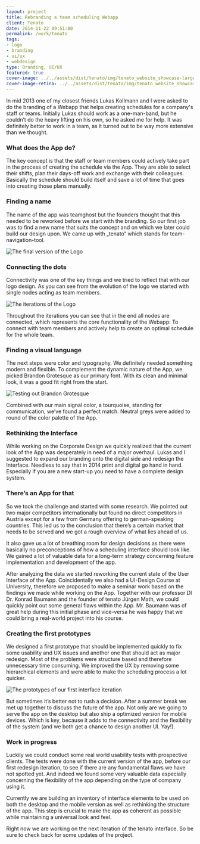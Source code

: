 ```yaml
---
layout: project
title: Rebranding a team scheduling Webapp
client: Tenato
date: 2014-11-22 09:51:00
permalink: /work/tenato
tags: 
- logo
- branding
- ui/ux
- webdesign
type: Branding, UI/UX
featured: true
cover-image: ../../assets/dist/tenato/img/tenato_website_showcase-large.jpg
cover-image-retina: ../../assets/dist/tenato/img/tenato_website_showcase-large_x2.jpg
---
```


In mid 2013 one of my closest friends Lukas Kollmann and I were asked to do the branding of a Webapp that helps creating schedules for a company&apos;s staff or teams. Initially Lukas should work as a one-man-band, but he couldn&#x2019;t do the heavy lifting on his own, so he asked me for help. It was definitely better to work in a team, as it turned out to be way more extensive than we thought.

### What does the App do?

The key concept is that the staff or team members could actively take part in the process of creating the schedule via the App. They are able to select their shifts, plan their days-off work and exchange with their colleagues. Basically the schedule should build itself and save a lot of time that goes into creating those plans manually.

### Finding a name

The name of the app was teamghost but the founders thought that this needed to be reworked before we start with the branding. So our first job was to find a new name that suits the concept and on which we later could build our design upon. We came up with &#x201E;tenato&#x201C; which stands for team-navigation-tool.

<img src="../../assets/dist/tenato/img/tenato_logo_final.png" alt="The final version of the Logo" class="post-img" srcset="../../assets/dist/tenato/img/tenato_logo_final-small.png 250w, ../../assets/dist/tenato/img/tenato_logo_final-medium.png 500w, ../../assets/dist/tenato/img/tenato_logo_final-large.png 700w" sizes="(min-width: 31.25em) 66vw, (min-width: 56.25em) 50vw, 100vw">

### Connecting the dots

Connectivity was one of the key things and we tried to reflect that with our logo design. As you can see from the evolution of the logo we started with single nodes acting as team members.

<img src="../../assets/dist/tenato/img/tenato_logo_evolution.png" alt="The iterations of the Logo" class="post-img" srcset="../../assets/dist/tenato/img/tenato_logo_evolution-small.png 250w, ../../assets/dist/tenato/img/tenato_logo_evolution-medium.png 500w, ../../assets/dist/tenato/img/tenato_logo_evolution-large.png 700w" sizes="(min-width: 31.25em) 66vw, (min-width: 56.25em) 50vw, 100vw">

Throughout the iterations you can see that in the end all nodes are connected, which represents the core functionality of the Webapp: To connect with team members and actively help to create an optimal schedule for the whole team.

### Finding a visual language

The next steps were color and typography. We definitely needed something modern and flexible. To complement the dynamic nature of the App, we picked Brandon Grotesque as our primary font. With its clean and minimal look, it was a good fit right from the start.

<img src="../../assets/dist/tenato/img/tenato_type_tests.png" alt="Testing out Brandon Grotesque" class="post-img" srcset="../../assets/dist/tenato/img/tenato_type_tests-small.png 250w, ../../assets/dist/tenato/img/tenato_type_tests-medium.png 500w, ../../assets/dist/tenato/img/tenato_type_tests-large.png 700w" sizes="(min-width: 31.25em) 66vw, (min-width: 56.25em) 50vw, 100vw">

Combined with our main signal color, a tourquoise, standing for communication, we&#x2019;ve found a perfect match. Neutral greys were added to round of the color palette of the App.

### Rethinking the Interface  

While working on the Corporate Design we quickly realized that the current look of the App was desperately in need of a major overhaul. Lukas and I suggested to expand our branding onto the digital side and redesign the Interface. Needless to say that in 2014 print and digital go hand in hand. Especially if you are a new start-up you need to have a complete design system.

### There&#x2019;s an App for that

So we took the challenge and started with some research. We pointed out two major competitors internationally but found no direct competitors in Austria except for a few from Germany offering to german-speaking countries. This led us to the conclusion that there&#x2019;s a certain market that needs to be served and we got a rough overview of what lies ahead of us.

It also gave us a lot of breathing room for design decisions as there were basically no preconceptions of how a scheduling interface should look like. We gained a lot of valuable data for a long-term strategy concerning feature implementation and development of the app.

After analyzing the data we started reworking the current state of the User Interface of the App. Coincidentally we also had a UI-Design Course at University, therefore we proposed to make a seminar work based on the findings we made while working on the App. Together with our professor DI Dr. Konrad Baumann and the founder of tenato J&#xFC;rgen Math, we could quickly point out some general flaws within the App. Mr. Baumann was of great help during this initial phase and vice-versa he was happy that we could bring a real-world project into his course.

### Creating the first prototypes

We designed a first prototype that should be implemented quickly to fix some usability and UX issues and another one that should act as major redesign. Most of the problems were structure based and therefore unnecessary time consuming. We improved the UX by removing some hierarchical elements and were able to make the scheduling process a lot quicker. 

<img src="../../assets/dist/tenato/img/tenato_website_showcase.jpg" alt="The prototypes of our first interface iteration" class="post-img" srcset="../../assets/dist/tenato/img/tenato_website_showcase-small.jpg 250w, ../../assets/dist/tenato/img/tenato_website_showcase-medium.jpg 500w, ../../assets/dist/tenato/img/tenato_website_showcase-large.jpg 700w" sizes="(min-width: 31.25em) 66vw, (min-width: 56.25em) 50vw, 100vw">

But sometimes it&#x2019;s better not to rush a decision. After a summer break we met up together to discuss the future of the app. Not only are we going to serve the app on the desktop but also ship a optimized version for mobile devices. Which is key, because it adds to the connectivity and the flexibility of the system (and we both get a chance to design another UI. Yay!).

### Work in progress

Luckily we could conduct some real world usability tests with prospective clients. The tests were done with the current version of the app, before our first redesign iteration, to see if there are any fundamental flaws we have not spotted yet. And indeed we found some very valuable data especially concerning the flexibility of the app depending on the type of company using it.

Currently we are building an inventory of interface elements to be used on both the desktop and the mobile version as well as rethinking the structure of the app. This step is crucial to make the app as coherent as possible while maintaining a universal look and feel.

Right now we are working on the next iteration of the tenato interface. So be sure to check back for some updates of the project.